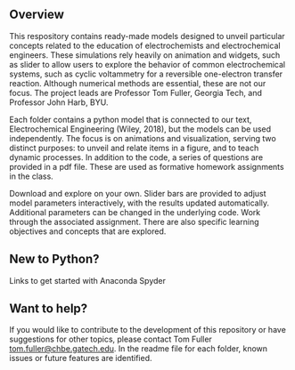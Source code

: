 ## Overview
This respository contains ready-made models designed to unveil particular concepts related to the education of electrochemists and electrochemical engineers. These simulations rely heavily on animation and widgets, such as slider to allow users to explore the behavior of common electrochemical systems, such as cyclic voltammetry for a reversible one-electron transfer reaction.  Although numerical methods are essential, these are not our focus.  The project leads are Professor Tom Fuller, Georgia Tech, and Professor John Harb, BYU. 

Each folder contains a python model that is connected to our text, Electrochemical Engineering (Wiley, 2018), but the models can be used independently. The focus is on animations and visualization, serving two distinct purposes: to unveil and relate items in a figure, and to teach dynamic processes. In addition to the code, a series of questions are provided in a pdf file.  These are used as formative homework assignments in the class. 

Download and explore on your own. Slider bars are provided to adjust model parameters interactively, with the results updated automatically.  Additional parameters can be changed in the underlying code. Work through the associated assignment.  There are also specific learning objectives and concepts that are explored.

## New to Python?
Links to get started with Anaconda Spyder

## Want to help?
If you would like to contribute to the development of this repository or have suggestions for other topics, please contact
Tom Fuller tom.fuller@chbe.gatech.edu.  In the readme file for each folder, known issues or future features are identified.
